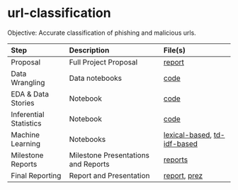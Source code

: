 # url-classification

Objective: Accurate classification of phishing and malicious urls.

| Step|Description|File(s)|
|:----|:----------|:------|
|Proposal|Full Project Proposal|[report](https://github.com/hlplacid/url-classification/blob/main/URL%20Classification%20Project%20Proposal.pdf)|
|Data Wrangling|Data notebooks|[code](https://github.com/hlplacid/url-classification/tree/main/Data)|
|EDA & Data Stories|Notebook|[code](https://github.com/hlplacid/url-classification/blob/main/EDA%20and%20Data%20Stories.ipynb)|
|Inferential Statistics|Notebook|[code](https://github.com/hlplacid/url-classification/blob/main/Inferential%20Statistics.ipynb)|
|Machine Learning|Notebooks|[lexical-based](https://github.com/hlplacid/url-classification/blob/main/Machine%20Learning%20with%20Lexical%20Feature%20Set.ipynb), [td-idf-based](https://github.com/hlplacid/url-classification/blob/main/Machine%20Learning%20Using%20TF-IDF%20Scores.ipynb)|
|Milestone Reports|Milestone Presentations and Reports|[reports](https://github.com/hlplacid/url-classification/tree/main/MilestoneReports)|
|Final Reporting|Report and Presentation|[report](https://github.com/hlplacid/url-classification/blob/main/FinalReports/Final%20Report.docx), [prez](https://github.com/hlplacid/url-classification/blob/main/FinalReports/Final%20Presentation.pptx)|
